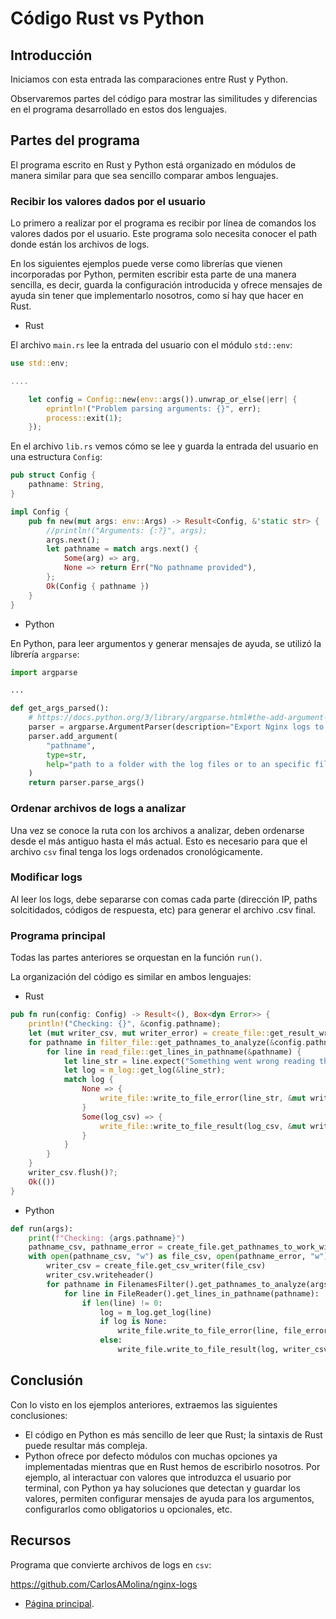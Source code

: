 # Código Rust vs Python

## Introducción 

Iniciamos con esta entrada las comparaciones entre Rust y Python. 

Observaremos partes del código para mostrar las similitudes y diferencias en el programa desarrollado en estos dos lenguajes.

## Partes del programa

El programa escrito en Rust y Python está organizado en módulos de manera similar para que sea sencillo comparar ambos lenguajes.

### Recibir los valores dados por el usuario

Lo primero a realizar por el programa es recibir por línea de comandos los valores dados por el usuario. Este programa solo necesita conocer el path donde están los archivos de logs.

En los siguientes ejemplos puede verse como librerías que vienen incorporadas por Python, permiten escribir esta parte de una manera sencilla, es decir, guarda la configuración introducida y ofrece mensajes de ayuda sin tener que implementarlo nosotros, como sí hay que hacer en Rust.

- Rust

El archivo `main.rs` lee la entrada del usuario con el módulo `std::env`:

```rust
use std::env;

....

    let config = Config::new(env::args()).unwrap_or_else(|err| {
        eprintln!("Problem parsing arguments: {}", err);
        process::exit(1);
    });
```

En el archivo `lib.rs` vemos cómo se lee y guarda la entrada del usuario en una estructura `Config`:

```rust
pub struct Config {
    pathname: String,
}

impl Config {
    pub fn new(mut args: env::Args) -> Result<Config, &'static str> {
        //println!("Arguments: {:?}", args);
        args.next();
        let pathname = match args.next() {
            Some(arg) => arg,
            None => return Err("No pathname provided"),
        };
        Ok(Config { pathname })
    }
}
```

- Python

En Python, para leer argumentos y generar mensajes de ayuda, se utilizó la líbrería `argparse`:

```python
import argparse

...

def get_args_parsed():
    # https://docs.python.org/3/library/argparse.html#the-add-argument-method
    parser = argparse.ArgumentParser(description="Export Nginx logs to a csv file.")
    parser.add_argument(
        "pathname",
        type=str,
        help="path to a folder with the log files or to an specific file",
    )
    return parser.parse_args()
```

### Ordenar archivos de logs a analizar

Una vez se conoce la ruta con los archivos a analizar, deben ordenarse desde el más antiguo hasta el más actual. Esto es necesario para que el archivo `csv` final tenga los logs ordenados cronológicamente.

### Modificar logs

Al leer los logs, debe separarse con comas cada parte (dirección IP, paths solcitidados, códigos de respuesta, etc) para generar el archivo .csv final.

### Programa principal

Todas las partes anteriores se orquestan en la función `run()`.

La organización del código es similar en ambos lenguajes:

- Rust

```rust
pub fn run(config: Config) -> Result<(), Box<dyn Error>> {
    println!("Checking: {}", &config.pathname);
    let (mut writer_csv, mut writer_error) = create_file::get_result_writers(&config.pathname)?;
    for pathname in filter_file::get_pathnames_to_analyze(&config.pathname)? {
        for line in read_file::get_lines_in_pathname(&pathname) {
            let line_str = line.expect("Something went wrong reading the line");
            let log = m_log::get_log(&line_str);
            match log {
                None => {
                    write_file::write_to_file_error(line_str, &mut writer_error)?;
                }
                Some(log_csv) => {
                    write_file::write_to_file_result(log_csv, &mut writer_csv)?;
                }
            }
        }
    }
    writer_csv.flush()?;
    Ok(())
}
```

- Python

```python
def run(args):
    print(f"Checking: {args.pathname}")
    pathname_csv, pathname_error = create_file.get_pathnames_to_work_with(args.pathname)
    with open(pathname_csv, "w") as file_csv, open(pathname_error, "w") as file_error:
        writer_csv = create_file.get_csv_writer(file_csv)
        writer_csv.writeheader()
        for pathname in FilenamesFilter().get_pathnames_to_analyze(args.pathname):
            for line in FileReader().get_lines_in_pathname(pathname):
                if len(line) != 0:
                    log = m_log.get_log(line)
                    if log is None:
                        write_file.write_to_file_error(line, file_error)
                    else:
                        write_file.write_to_file_result(log, writer_csv)
```

## Conclusión

Con lo visto en los ejemplos anteriores, extraemos las siguientes conclusiones:

- El código en Python es más sencillo de leer que Rust; la sintaxis de Rust puede resultar más compleja.
- Python ofrece por defecto módulos con muchas opciones ya implementadas mientras que en Rust hemos de escribirlo nosotros. Por ejemplo, al interactuar con valores que introduzca el usuario por terminal, con Python ya hay soluciones que detectan y guardar los valores, permiten configurar mensajes de ayuda para los argumentos, configurarlos como obligatorios u opcionales, etc.

## Recursos

Programa que convierte archivos de logs en `csv`:

<https://github.com/CarlosAMolina/nginx-logs>

- [Página principal](introduction.html).

